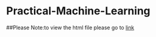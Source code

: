 # Practical-Machine-Learning
##Please Note:to view the html file please go to [link](http://yanyu6.github.io/Practical-Machine-Learning)
